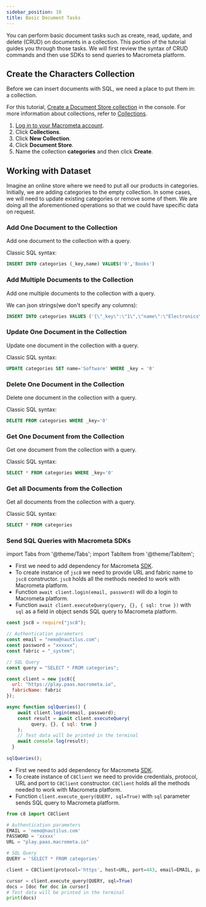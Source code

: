 ```yaml
---
sidebar_position: 10
title: Basic Document Tasks
---
```


You can perform basic document tasks such as create, read, update, and delete (CRUD) on documents in a collection. This portion of the tutorial guides you through those tasks.
We will first review the syntax of CRUD commands and then use SDKs to send queries to Macrometa platform.

## Create the Characters Collection

Before we can insert documents with SQL, we need a place to put them in: a collection.

For this tutorial, [Create a Document Store collection](../../../collections/documents/create-document-store) in the console. For more information about collections, refer to [Collections](../../../collections/index.md).

1. [Log in to your Macrometa account](https://auth-play.macrometa.io/).
2. Click **Collections**.
3. Click **New Collection**.
4. Click **Document Store**.
5. Name the collection **categories** and then click **Create**.

## Working with Dataset

Imagine an online store where we need to put all our products in categories.
Initially, we are adding categories to the empty collection. In some cases, we will need to update existing categories or remove some of them.
We are doing all the aforementioned operations so that we could have specific data on request.

### Add One Document to the Collection

Add one document to the collection with a query.

Classic SQL syntax:

```sql
INSERT INTO categories (_key,name) VALUES('0','Books')
```

### Add Multiple Documents to the Collection

Add one multiple documents to the collection with a query.

We can json strings(we don't specify any columns):
```sql
INSERT INTO categories VALUES ('{\"_key\":\"1\",\"name\":\"Electronics\"}'),('{\"_key\":\"2\",\"name\":\"Food\"}')
```

### Update One Document in the Collection

Update one document in the collection with a query.

Classic SQL syntax:
```sql
UPDATE categories SET name='Software' WHERE _key = '0'
```

### Delete One Document in the Collection

Delete one document in the collection with a query.

Classic SQL syntax:
```sql
DELETE FROM categories WHERE _key='0'
```

### Get One Document from the Collection

Get one document from the collection with a query.

Classic SQL syntax:
```sql
SELECT * FROM categories WHERE _key='0'
```

### Get all Documents from the Collection

Get all documents from the collection with a query.

Classic SQL syntax:
```sql
SELECT * FROM categories
```

### Send SQL Queries with Macrometa SDKs

import Tabs from '@theme/Tabs';
import TabItem from '@theme/TabItem';

<Tabs groupId="operating-systems">
<TabItem value="js" label="Javascript">

- First we need to add dependency for Macrometa [SDK](https://www.npmjs.com/package/jsc8).
- To create instance of `jsc8` we need to provide URL and fabric name to `jsc8` constructor.
`jsc8` holds all the methods needed to work with Macrometa platform. 
- Function `await client.login(email, password)` will do a login to Macrometa platform.
- Function `await client.executeQuery(query, {}, { sql: true })` with `sql` as a field in object sends SQL query to Macrometa platform.

```js
const jsc8 = require("jsc8");

// Authentication parameters
const email = "nemo@nautilus.com";
const password = "xxxxxx";
const fabric = "_system";

// SQL Query
const query = "SELECT * FROM categories";

const client = new jsc8({
  url: "https://play.paas.macrometa.io",
  fabricName: fabric
});

async function sqlQueries() {
    await client.login(email, password);
    const result = await client.executeQuery(
         query, {}, { sql: true }
    );
    // Test data will be printed in the terminal
    await console.log(result);
  }
  
sqlQueries();

```

</TabItem>
<TabItem value="py" label="Python">

- First we need to add dependency for Macrometa [SDK](https://pypi.org/project/pyC8/).
- To create instance of `C8Client` we need to provide credentials, protocol, URL and port to `C8Client` constructor.
`C8Client` holds all the methods needed to work with Macrometa platform.
- Function `client.execute_query(QUERY, sql=True)` with `sql` parameter sends SQL query to Macrometa platform.

```py
from c8 import C8Client

# Authentication parameters
EMAIL = 'nemo@nautilus.com'
PASSWORD = 'xxxxx'
URL = "play.paas.macrometa.io"

# SQL Query
QUERY = 'SELECT * FROM categories'

client = C8Client(protocol='https', host=URL, port=443, email=EMAIL, password=PASSWORD)

cursor = client.execute_query(QUERY, sql=True)
docs = [doc for doc in cursor]
# Test data will be printed in the terminal
print(docs)

```

</TabItem>
</Tabs>